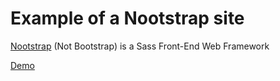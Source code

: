 # Example of a Nootstrap site

[Nootstrap](https://github.com/MorganCaron/Nootstrap) (Not Bootstrap) is a Sass Front-End Web Framework

[Demo](https://morgancaron.github.io/Nootstrap-example/index.html)
